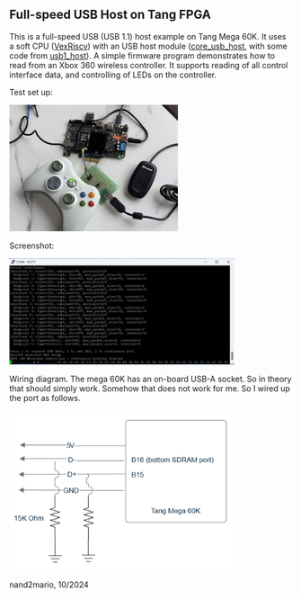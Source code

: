 
## Full-speed USB Host on Tang FPGA

This is a full-speed USB (USB 1.1) host example on Tang Mega 60K. It uses a soft CPU ([VexRiscv](https://github.com/SpinalHDL/VexRiscv)) with an USB host module ([core_usb_host](https://github.com/ultraembedded/core_usb_host), with some code from [usb1_host](https://github.com/dineshannayya/usb1_host)). A simple firmware program demonstrates how to read from an Xbox 360 wireless controller. It supports reading of all control interface data, and controlling of LEDs on the controller.

Test set up:

<img src="doc/setup.jpg" width=300>

Screenshot:

<img src="doc/screenshot.png" width=400>

Wiring diagram. The mega 60K has an on-board USB-A socket. So in theory that should simply work. Somehow that does not work for me. So I wired up the port as follows.

<img src="doc/wiring.png" width=400>

nand2mario, 10/2024


